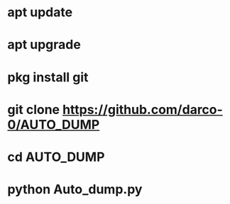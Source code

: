 # apt update
# apt upgrade
# pkg install git
# git clone https://github.com/darco-0/AUTO_DUMP
# cd AUTO_DUMP
# python Auto_dump.py
